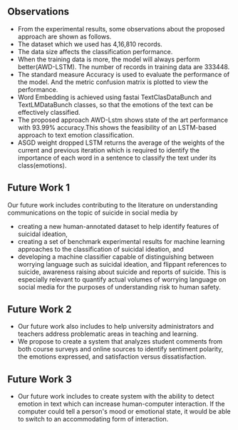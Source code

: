 ## Observations
- From the experimental results, some observations about the proposed approach are shown as follows.
- The dataset which we used has 4,16,810 records.
- The data size affects the classification performance.
- When the training data is more, the model will always perform better(AWD-LSTM). The number of records in training data are 333448.
- The standard measure Accuracy is used to evaluate the performance of the model. And the metric confusion matrix is plotted to view the performance.
- Word Embedding is achieved using fastai TextClasDataBunch and TextLMDataBunch classes, so that the emotions of the text can be effectively classified.
- The proposed approach AWD-Lstm shows state of the art performance with 93.99% accuracy.This shows the feasibility of an LSTM-based approach to text emotion classification. 
- ASGD weight dropped LSTM returns the average of the weights of the current and previous iteration which is required to identify the importance of each word in a sentence to classify the text under its class(emotions).


## Future Work 1
  Our future work includes contributing to the literature on understanding communications on the topic of suicide in social media by 
- creating a new human-annotated dataset to help identify features of suicidal ideation, 
- creating a set of benchmark experimental results for machine learning approaches to the classification of suicidal ideation, and 
- developing a machine classifier capable of distinguishing between worrying language such as suicidal ideation, and flippant references to suicide, awareness raising about suicide and reports of suicide. This is especially relevant to quantify actual volumes of worrying language on social media for the purposes of understanding risk to human safety.

## Future Work 2
  - Our future work also includes to help university administrators and teachers address problematic areas in teaching and learning. 
  - We propose to create a system that analyzes student comments from both course surveys and online sources to identify sentiment polarity, the emotions expressed, and satisfaction versus dissatisfaction.
  
## Future Work 3
  - Our future work includes to create system with the ability to detect emotion in text which can increase human-computer interaction. If the computer could tell a person's mood or emotional state, it would be able to switch to an accommodating form of interaction.

  
